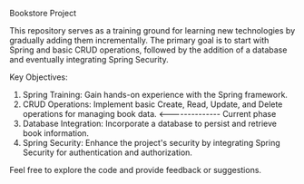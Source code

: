 Bookstore Project

This repository serves as a training ground for learning new technologies by gradually adding them incrementally. The primary goal is to start with Spring and basic CRUD operations, followed by the addition of a database and eventually integrating Spring Security.

Key Objectives:
1. Spring Training: Gain hands-on experience with the Spring framework.
2. CRUD Operations: Implement basic Create, Read, Update, and Delete operations for managing book data.            <-------------- Current phase
3. Database Integration: Incorporate a database to persist and retrieve book information.
4. Spring Security: Enhance the project's security by integrating Spring Security for authentication and authorization.

Feel free to explore the code and provide feedback or suggestions.
